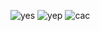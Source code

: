 ​![yes](https://user-images.githubusercontent.com/83157814/218826363-355ef1d4-00c0-491d-8427-909482653dfc.png)
![yep](https://user-images.githubusercontent.com/83157814/218826601-4040f87f-dc27-4a64-9121-a3a51fe5815a.png)
![cac](https://user-images.githubusercontent.com/83157814/218826600-73747041-d4c4-44ae-9978-5f763bcf0a79.jpg)
